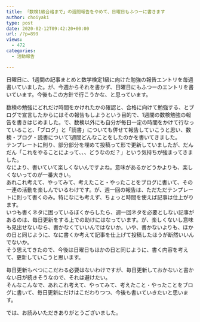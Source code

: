 ```yaml
---
title: 「数検1級合格まで」の週間報告をやめて、日曜日もふつーに書きます
author: choiyaki
type: post
date: 2020-02-12T09:42:20+00:00
url: /?p=899
views:
  - 472
categories:
  - 活動報告

---
```

日曜日に、1週間の記事まとめと数学検定1級に向けた勉強の報告エントリを毎週書いていました。が、今週からそれを書かず、日曜日にもふつーのエントリを書いています。今後もこの方針で行こうかな、と思っています。

数検の勉強にどれだけ時間をかけれたかの確認と、合格に向けて勉強する、とブログで宣言したからにはその報告もしようという目的で、1週間の数検勉強の報告を書きはじめました。で、数検以外にも自分が毎日一定の時間をかけて行なっていること、「ブログ」と「読書」についても併せて報告していこうと思い、数検・ブログ・読書について1週間どんなことをしたのかを書いてきました。  
テンプレートに則り、部分部分を埋めて投稿って形で更新していましたが、だんだん「これをやることによって、、、どうなのだ？」という気持ちが強まってきました。  
なにより、書いていて楽しくないんですよね。意味があるかどうかよりも、楽しくないってのが一番大きい。  
あれこれ考えて、やってみて、考えたこと・やったことをブログに書いて、その一連の活動を楽しんでいるわけです。が、週一回の報告は、ただただテンプレートに則って書くのみ。特になにも考えず、ちょっと時間を使えば記事は仕上がります。  
いつも書くネタに困っているぼくからしたら、週一回ネタを必要としない記事があるのは、毎日更新をする上での助けにはなっています。が、楽しくないし意味も見出せないなら、書かなくていいんではないか。いや、書かないよりも、ほかの日と同じように、なに書くか考えて記事を仕上げて投稿したほうが断然いいんでないか。  
そう思えてきたので、今後は日曜日もほかの日と同じように、書く内容を考えて、更新していこうと思います。

毎日更新もべつにこだわる必要はないわけですが、毎日更新しておかないと書かない日が続きそうなので、それは避けたい。  
そんなこんなで、あれこれ考えて、やってみて、考えたこと・やったことをブログに書いて、毎日更新にだけはこだわりつつ、今後も書いていきたいと思います。

では、お読みいただきありがとうございました。